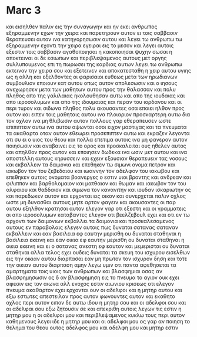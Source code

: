 # Marc 3
και εισηλθεν παλιν εις την συναγωγην και ην εκει ανθρωπος εξηραμμενην εχων την χειρα
και παρετηρουν αυτον ει τοις σαββασιν θεραπευσει αυτον ινα κατηγορησωσιν αυτου
και λεγει τω ανθρωπω τω εξηραμμενην εχοντι την χειρα εγειραι εις το μεσον 
και λεγει αυτοις εξεστιν τοις σαββασιν αγαθοποιησαι η κακοποιησαι ψυχην σωσαι η αποκτειναι οι δε εσιωπων
και περιβλεψαμενος αυτους μετ οργης συλλυπουμενος επι τη πωρωσει της καρδιας αυτων λεγει τω ανθρωπω εκτεινον την χειρα σου και εξετεινεν και αποκατεσταθη η χειρ αυτου υγιης ως η αλλη
και εξελθοντες οι φαρισαιοι ευθεως μετα των ηρωδιανων συμβουλιον εποιουν κατ αυτου οπως αυτον απολεσωσιν
και ο ιησους ανεχωρησεν μετα των μαθητων αυτου προς την θαλασσαν και πολυ πληθος απο της γαλιλαιας ηκολουθησαν αυτω και απο της ιουδαιας
και απο ιεροσολυμων και απο της ιδουμαιας και περαν του ιορδανου και οι περι τυρον και σιδωνα πληθος πολυ ακουσαντες οσα εποιει ηλθον προς αυτον
και ειπεν τοις μαθηταις αυτου ινα πλοιαριον προσκαρτερη αυτω δια τον οχλον ινα μη θλιβωσιν αυτον
πολλους γαρ εθεραπευσεν ωστε επιπιπτειν αυτω ινα αυτου αψωνται οσοι ειχον μαστιγας
και τα πνευματα τα ακαθαρτα οταν αυτον εθεωρει προσεπιπτεν αυτω και εκραζεν λεγοντα οτι συ ει ο υιος του θεου
και πολλα επετιμα αυτοις ινα μη φανερον αυτον ποιησωσιν
και αναβαινει εις το ορος και προσκαλειται ους ηθελεν αυτος και απηλθον προς αυτον
και εποιησεν δωδεκα ινα ωσιν μετ αυτου και ινα αποστελλη αυτους κηρυσσειν 
και εχειν εξουσιαν θεραπευειν τας νοσους και εκβαλλειν τα δαιμονια
και επεθηκεν τω σιμωνι ονομα πετρον
και ιακωβον τον του ζεβεδαιου και ιωαννην τον αδελφον του ιακωβου και επεθηκεν αυτοις ονοματα βοανεργες ο εστιν υιοι βροντης
και ανδρεαν και φιλιππον και βαρθολομαιον και ματθαιον και θωμαν και ιακωβον τον του αλφαιου και θαδδαιον και σιμωνα τον κανανιτην
και ιουδαν ισκαριωτην ος και παρεδωκεν αυτον και ερχονται εις οικον
και συνερχεται παλιν οχλος ωστε μη δυνασθαι αυτους μητε αρτον φαγειν
και ακουσαντες οι παρ αυτου εξηλθον κρατησαι αυτον ελεγον γαρ οτι εξεστη 
και οι γραμματεις οι απο ιεροσολυμων καταβαντες ελεγον οτι βεελζεβουλ εχει και οτι εν τω αρχοντι των δαιμονιων εκβαλλει τα δαιμονια
και προσκαλεσαμενος αυτους εν παραβολαις ελεγεν αυτοις πως δυναται σατανας σαταναν εκβαλλειν
και εαν βασιλεια εφ εαυτην μερισθη ου δυναται σταθηναι η βασιλεια εκεινη 
και εαν οικια εφ εαυτην μερισθη ου δυναται σταθηναι η οικια εκεινη
και ει ο σατανας ανεστη εφ εαυτον και μεμερισται ου δυναται σταθηναι αλλα τελος εχει
ουδεις δυναται τα σκευη του ισχυρου εισελθων εις την οικιαν αυτου διαρπασαι εαν μη πρωτον τον ισχυρον δηση και τοτε την οικιαν αυτου διαρπαση
αμην λεγω υμιν οτι παντα αφεθησεται τα αμαρτηματα τοις υιοις των ανθρωπων και βλασφημιαι οσας αν βλασφημησωσιν
ος δ αν βλασφημηση εις το πνευμα το αγιον ουκ εχει αφεσιν εις τον αιωνα αλλ ενοχος εστιν αιωνιου κρισεως
οτι ελεγον πνευμα ακαθαρτον εχει
ερχονται ουν οι αδελφοι και η μητηρ αυτου και εξω εστωτες απεστειλαν προς αυτον φωνουντες αυτον
και εκαθητο οχλος περι αυτον ειπον δε αυτω ιδου η μητηρ σου και οι αδελφοι σου και αι αδελφαι σου εξω ζητουσιν σε
και απεκριθη αυτοις λεγων τις εστιν η μητηρ μου η οι αδελφοι μου
και περιβλεψαμενος κυκλω τους περι αυτον καθημενους λεγει ιδε η μητηρ μου και οι αδελφοι μου
ος γαρ αν ποιηση το θελημα του θεου ουτος αδελφος μου και αδελφη μου και μητηρ εστιν
